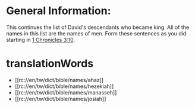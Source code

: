 # General Information:

This continues the list of David's descendants who became king. All of the names in this list are the names of men. Form these sentences as you did starting in [1 Chronicles 3:10](./10.md).

# translationWords

* [[rc://en/tw/dict/bible/names/ahaz]]
* [[rc://en/tw/dict/bible/names/hezekiah]]
* [[rc://en/tw/dict/bible/names/manasseh]]
* [[rc://en/tw/dict/bible/names/josiah]]